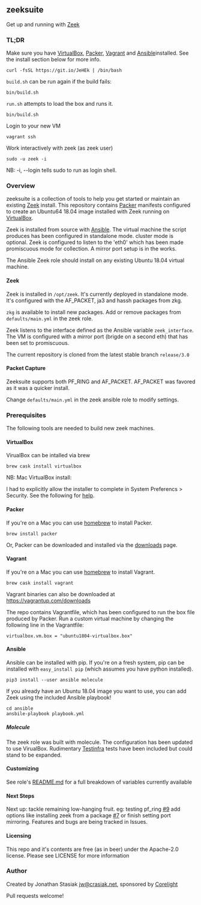 ## zeeksuite

Get up and running with [Zeek](https://zeek.org)

### TL;DR

Make sure you have [VirtualBox](https://virtualbox.org), [Packer](https://packer.io), [Vagrant](https://vagrantup.com) and [Ansible](https://ansible.com)installed. See
the install section below for more info.

  ```
  curl -fsSL https://git.io/JeHEk | /bin/bash
  ```

`build.sh` can be run again if the build fails:
```
bin/build.sh
```

`run.sh` attempts to load the box and runs it.
```
bin/build.sh
```

Login to your new VM
```
vagrant ssh
```

Work interactively with zeek (as zeek user)
```
sudo -u zeek -i 
```
NB: -i, --login tells sudo to run as login shell.

### Overview

zeeksuite is a collection of tools to help you get started or maintain an existing
[Zeek](https://zeek.org) install. This repository contains [Packer](https://packer.io) manifests configured to
create an Ubuntu64 18.04 image installed with Zeek running on [VirtualBox](https://virtualbox.org).

Zeek is installed from source with [Ansible](https://ansible.com). The virtual machine the script 
produces has been configured in standalone mode. cluster mode is optional. 
Zeek is configured to listen to the 'eth0' which has been made promiscuous mode 
for collection. A mirror port setup is in the works.

The Ansible Zeek role should install on any existing Ubuntu 18.04 virtual
machine.

#### Zeek

Zeek is installed in `/opt/zeek`. It's currently deployed in standalone mode.
It's configured with the AF_PACKET, ja3 and hassh packages from zkg. 

`zkg` is available to install new packages. Add or remove packages from
`defaults/main.yml` in the zeek role. 

Zeek listens to the interface defined as the Ansible variable `zeek_interface`.
The VM is configured with a mirror port (brigde on a second eth) that has been
set to promiscuous.

The current repository is cloned from the latest stable branch `release/3.0`

#### Packet Capture

Zeeksuite supports both PF_RING and AF_PACKET. AF_PACKET was favored as it was a
quicker install. 

Change `defaults/main.yml` in the zeek ansible role to modify settings.

### Prerequisites

The following tools are needed to build new zeek machines.

#### VirtualBox

VirualBox can be intalled via brew
```
brew cask install virtualbox
```

NB: Mac VirtualBox install:

I had to explicitly allow the installer to complete in System Preferencs >
Security. See the following for [help](https://medium.com/@DMeechan/fixing-the-installation-failed-virtualbox-error-on-mac-high-sierra-7c421362b5b5).


#### Packer

If you're on a Mac you can use [homebrew](https://brew.sh/) to install Packer.
```
brew install packer
```

Or, Packer can be downloaded and installed via the [downloads](https://www.packer.io/downloads.html) page. 

#### Vagrant

If you're on a Mac you can use [homebrew](https://brew.sh/) to install Vagrant.
```
brew cask install vagrant
```

Vagrant binaries can also be downloaded at https://vagrantup.com/downloads

The repo contains Vagrantfile, which has been configured to run the
box file produced by Packer. Run a custom virtual machine by changing the
following line in the Vagrantfile:

```
virtualbox.vm.box = "ubuntu1804-virtualbox.box"
```

#### Ansible

Ansible can be installed with pip.  If you're on a fresh system, pip can be
installed with `easy_install pip` (which assumes you have python installed).
```
pip3 install --user ansible molecule
```

If you already have an Ubuntu 18.04 image you want to use, you can add Zeek
using the included Ansible playbook!

```
cd ansible
ansbile-playbook playbook.yml
```

##### Molecule

The zeek role was built with molecule. The configuration has been updated to use
VirualBox. Rudimentary [Testinfra](https://testinfra.readthedocs.io/en/latest/) tests have been included but could 
stand to be expanded.

#### Customizing

See role's [README.md](ansible/roles/zeek/README.md) for a full breakdown of variables currently available

#### Next Steps

Next up: tackle remaining low-hanging fruit. eg: testing pf_ring [#9](https://github.com/crasiak/zeeksuite/issues/9)
add options like installing zeek from a package [#7](https://github.com/crasiak/zeeksuite/issues/7) or finish setting
port mirroring. Features and bugs are being tracked in Issues.

#### Licensing

This repo and it's contents are free (as in beer) under the Apache-2.0 license.
Please see LICENSE for more information

### Author

Created by Jonathan Stasiak jw@crasiak.net, sponsored by [Corelight](http://corelight.com)

Pull requests welcome!
